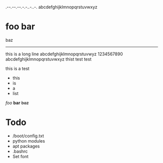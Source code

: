 .-_-.-_-.-_-.-_.-._.-._.-.
abcdefghijklmnopqrstuvwxyz

# foo bar

baz

---

this is a long line abcdefghijklmnopqrstuvwyz 1234567890 abcdefghijklmnopqrstuvwxyz thist test test

this is a test

* this
* is
* a
* list

*foo* **bar** ~~baz~~

# Todo

* /boot/config.txt
* python modules
* apt packages
* .bashrc
* Set font
